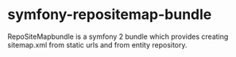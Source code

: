 # symfony-repositemap-bundle
RepoSiteMapbundle is a symfony 2 bundle which provides creating sitemap.xml from static urls and from entity repository.
